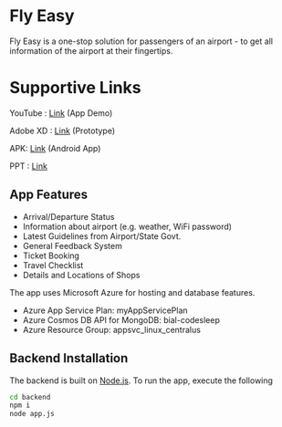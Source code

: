 # Fly Easy

Fly Easy is a one-stop solution for passengers of an airport - to get all information of the airport at their fingertips.

# Supportive Links
YouTube : [Link](https://youtu.be/9nv1IgvDSMk) (App Demo)

Adobe XD : [Link](https://drive.google.com/file/d/1YX3IE4TmdteZJ6WHf-sxPwaSSmDcnhy-/view?usp=sharing) (Prototype)

APK: [Link](https://drive.google.com/file/d/1WAf8MwPa65PiOTGK3_v_NnaPR_oHu6li/view?usp=sharing) (Android App)

PPT : [Link](https://docs.google.com/presentation/d/1bCn9Zyih1diNTzbq5pZQuGZ_7m36sNG_Ycu1hsTCngs/edit?usp=sharing) 


## App Features

- Arrival/Departure Status
- Information about airport (e.g. weather, WiFi password)
- Latest Guidelines from Airport/State Govt.
- General Feedback System
- Ticket Booking
- Travel Checklist
- Details and Locations of Shops

The app uses Microsoft Azure for hosting and database features.

 - Azure App Service Plan: myAppServicePlan
 - Azure Cosmos DB API for MongoDB: bial-codesleep
 - Azure Resource Group: appsvc_linux_centralus
 
## Backend Installation

The backend is built on [Node.js](https://nodejs.org/).
To run the app, execute the following

```sh
cd backend
npm i
node app.js
```
